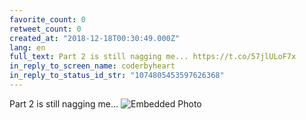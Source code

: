 ```yaml
---
favorite_count: 0
retweet_count: 0
created_at: "2018-12-18T00:30:49.000Z"
lang: en
full_text: Part 2 is still nagging me... https://t.co/57jlULoF7x
in_reply_to_screen_name: coderbyheart
in_reply_to_status_id_str: "1074805453597626368"
---
```


Part 2 is still nagging me...
![Embedded Photo](https://twitter-media-coderbyheart.s3.eu-north-1.amazonaws.com/1074824267592818689-DuqK8v3W0AAEFRh.jpg)
